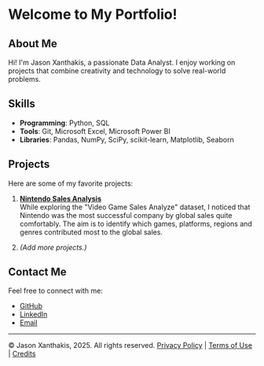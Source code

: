 # Welcome to My Portfolio!

## About Me
Hi! I'm Jason Xanthakis, a passionate Data Analyst. I enjoy working on projects that combine creativity and technology to solve real-world problems.

## Skills
- **Programming**: Python, SQL
- **Tools**: Git, Microsoft Excel, Microsoft Power BI
- **Libraries**: Pandas, NumPy, SciPy, scikit-learn, Matplotlib, Seaborn

## Projects
Here are some of my favorite projects:

1. **[Nintendo Sales Analysis](Video_Game_Sales_Analysis/README.md)**  
   While exploring the "Video Game Sales Analyze" dataset, I noticed that Nintendo was the most successful company by global sales quite comfortably. The aim is to identify which games, platforms, regions and genres contributed most to the global sales.

2. *(Add more projects.)*

## Contact Me
Feel free to connect with me:
- [GitHub](https://github.com/jasonxanthakis)
- [LinkedIn](https://linkedin.com/in/jason-xanthakis)
- [Email](mailto:iasonas.xanthakis@gmail.com)

---

© Jason Xanthakis, 2025. All rights reserved.
[Privacy Policy](legal_and_attribution.md/#privacy-policy) | [Terms of Use](legal_and_attribution.md/#terms-of-use) | [Credits](legal_and_attribution.md/#credits)